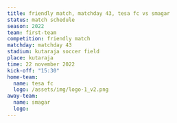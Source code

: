 ```yaml
---
title: friendly match, matchday 43, tesa fc vs smagar
status: match schedule
season: 2022
team: first-team
competition: friendly match
matchday: matchday 43
stadium: kutaraja soccer field
place: kutaraja
time: 22 november 2022
kick-off: "15:30"
home-team:
  name: tesa fc
  logo: /assets/img/logo-1_v2.png
away-team:
  name: smagar
  logo: 
---
```

